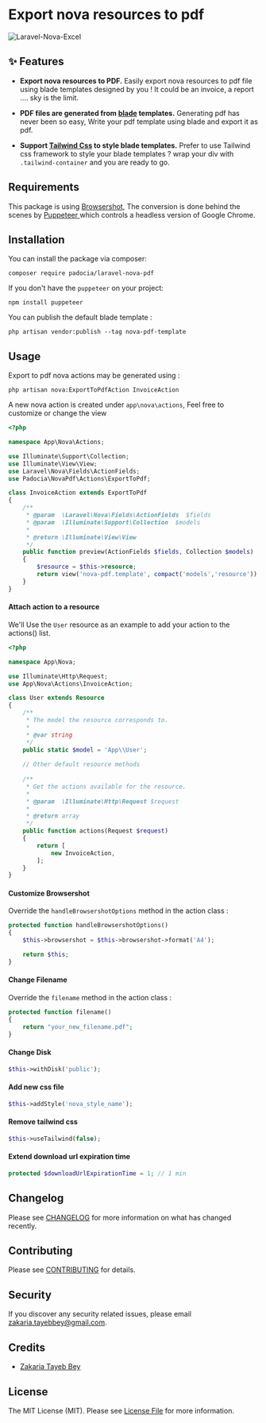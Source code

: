 # Export nova resources to pdf

![Laravel-Nova-Excel](https://user-images.githubusercontent.com/16169173/104830499-c1822980-5890-11eb-97a7-010f7ed9b4af.png)


## ✨ Features

- **Export nova resources to PDF.** Easily export nova resources to pdf file using blade templates designed by you ! It could be an invoice, a report .... sky is the limit.

- **PDF files are generated from [blade](https://laravel.com/docs/blade) templates.** Generating pdf has never been so easy, Write your pdf template using blade and export it as pdf. 

- **Support [Tailwind Css](https://tailwindcss.com/) to style blade templates.** Prefer to use  Tailwind css framework to style your blade templates ? wrap your div with `.tailwind-container` and you are ready to go.

## Requirements
This package is using [Browsershot](https://github.com/spatie/browsershot#requirements), The conversion is done behind the scenes by [Puppeteer ](https://github.com/GoogleChrome/puppeteer) which controls a headless version of Google Chrome.

## Installation

You can install the package via composer:
```
composer require padocia/laravel-nova-pdf
```

If you don't have the `puppeteer` on your project:
```
npm install puppeteer
```

You can publish the default blade template :
```
php artisan vendor:publish --tag nova-pdf-template
```

## Usage

Export to pdf nova actions may be generated using :
```
php artisan nova:ExportToPdfAction InvoiceAction
```

A new nova action is created under `app\nova\actions`, Feel free to customize or change the view 

```php
<?php

namespace App\Nova\Actions;

use Illuminate\Support\Collection;
use Illuminate\View\View;
use Laravel\Nova\Fields\ActionFields;
use Padocia\NovaPdf\Actions\ExportToPdf;

class InvoiceAction extends ExportToPdf
{
    /**
     * @param  \Laravel\Nova\Fields\ActionFields  $fields
     * @param  \Illuminate\Support\Collection  $models
     *
     * @return \Illuminate\View\View
     */
    public function preview(ActionFields $fields, Collection $models) : View
    {
        $resource = $this->resource;
        return view('nova-pdf.template', compact('models','resource'));
    }
}
```

#### Attach action to a resource
We'll Use the `User` resource as an example to add your action to the actions() list.
```php
<?php

namespace App\Nova;

use Illuminate\Http\Request;
use App\Nova\Actions\InvoiceAction;

class User extends Resource
{
    /**
     * The model the resource corresponds to.
     *
     * @var string
     */
    public static $model = 'App\\User';
    
    // Other default resource methods
    
    /**
     * Get the actions available for the resource.
     *
     * @param  \Illuminate\Http\Request $request
     *
     * @return array
     */
    public function actions(Request $request)
    {
        return [
            new InvoiceAction,
        ];
    }
}
```

#### Customize Browsershot
Override the `handleBrowsershotOptions` method in the action class :
```php
protected function handleBrowsershotOptions()
{
    $this->browsershot = $this->browsershot->format('A4');

    return $this;
}
```

#### Change Filename
Override the `filename` method in the action class :
```php
protected function filename()
{
    return "your_new_filename.pdf";
}
```

#### Change Disk
```php
$this->withDisk('public');
```
#### Add new css file
```php
$this->addStyle('nova_style_name');
```

#### Remove tailwind css
```php
$this->useTailwind(false);
```

#### Extend download url expiration time
```php
protected $downloadUrlExpirationTime = 1; // 1 min
```

## Changelog

Please see [CHANGELOG](CHANGELOG.md) for more information on what has changed recently.

## Contributing

Please see [CONTRIBUTING](CONTRIBUTING.md) for details.

## Security

If you discover any security related issues, please email zakaria.tayebbey@gmail.com.

## Credits

- [Zakaria Tayeb Bey](https://github.com/Padocia)

## License

The MIT License (MIT). Please see [License File](LICENSE.md) for more information.
